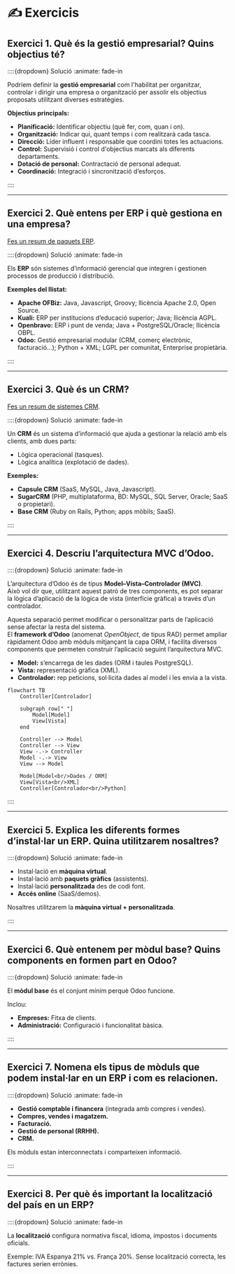 # ✍️ Exercicis

## Exercici 1. Què és la gestió empresarial? Quins objectius té?

::::{dropdown} Solució
:animate: fade-in
<span class="release-date" data-release="2025-09-25"></span>

Podríem definir la **gestió empresarial** com l'habilitat per organitzar, controlar i dirigir
una empresa o organització per assolir els objectius proposats utilitzant diverses estratègies.

**Objectius principals:**
- **Planificació:** Identificar objectiu (què fer, com, quan i on).  
- **Organització:** Indicar qui, quant temps i com realitzarà cada tasca.  
- **Direcció:** Líder influent i responsable que coordini totes les actuacions.  
- **Control:** Supervisió i control d'objectius marcats als diferents departaments.  
- **Dotació de personal:** Contractació de personal adequat.  
- **Coordinació:** Integració i sincronització d’esforços.  

::::

---

## Exercici 2. Què entens per ERP i què gestiona en una empresa?  
[Fes un resum de paquets ERP](https://en.wikipedia.org/wiki/List_of_ERP_software_packages).

::::{dropdown} Solució
:animate: fade-in
<span class="release-date" data-release="2025-09-25"></span>

Els **ERP** són sistemes d’informació gerencial que integren i gestionen processos de producció i distribució.  

**Exemples del llistat:**
- **Apache OFBiz:** Java, Javascript, Groovy; llicència Apache 2.0, Open Source.  
- **Kuali:** ERP per institucions d’educació superior; Java; llicència AGPL.  
- **Openbravo:** ERP i punt de venda; Java + PostgreSQL/Oracle; llicència OBPL.  
- **Odoo:** Gestió empresarial modular (CRM, comerç electrònic, facturació...); Python + XML; LGPL per comunitat, Enterprise propietària.  

::::

---

## Exercici 3. Què és un CRM?  
[Fes un resum de sistemes CRM](https://en.wikipedia.org/wiki/Comparison_of_CRM_systems).

::::{dropdown} Solució
:animate: fade-in
<span class="release-date" data-release="2025-09-25"></span>

Un **CRM** és un sistema d’informació que ajuda a gestionar la relació amb els clients, amb dues parts:  
- Lògica operacional (tasques).  
- Lògica analítica (explotació de dades).  

**Exemples:**  
- **Capsule CRM** (SaaS, MySQL, Java, Javascript).  
- **SugarCRM** (PHP, multiplataforma, BD: MySQL, SQL Server, Oracle; SaaS o propietari).  
- **Base CRM** (Ruby on Rails, Python; apps mòbils; SaaS).  

::::

---

## Exercici 4. Descriu l’arquitectura MVC d’Odoo.

::::{dropdown} Solució
:animate: fade-in
<span class="release-date" data-release="2025-09-25"></span>

L’arquitectura d’Odoo és de tipus **Model–Vista–Controlador (MVC)**.  
Això vol dir que, utilitzant aquest patró de tres components, es pot separar la lògica d’aplicació de la lògica de vista (interfície gràfica) a través d’un controlador.  

Aquesta separació permet modificar o personalitzar parts de l’aplicació sense afectar la resta del sistema.  
El **framework d’Odoo** (anomenat *OpenObject*, de tipus RAD) permet ampliar ràpidament Odoo amb mòduls mitjançant la capa ORM, i facilita diversos components que permeten construir l’aplicació seguint l’arquitectura MVC.  

- **Model:** s’encarrega de les dades (ORM i taules PostgreSQL).  
- **Vista:** representació gràfica (XML).  
- **Controlador:** rep peticions, sol·licita dades al model i les envia a la vista.  


```{mermaid}
flowchart TB
    Controller[Controlador]

    subgraph row[" "]
        Model[Model]
        View[Vista]
    end

    Controller --> Model
    Controller --> View
    View -.-> Controller
    Model -.-> View
    View --> Model

    Model[Model<br/>Dades / ORM]
    View[Vista<br/>XML]
    Controller[Controlador<br/>Python]

```

::::

---

## Exercici 5. Explica les diferents formes d’instal·lar un ERP. Quina utilitzarem nosaltres?

::::{dropdown} Solució
:animate: fade-in
<span class="release-date" data-release="2025-09-25"></span>

- Instal·lació en **màquina virtual**.  
- Instal·lació amb **paquets gràfics** (assistents).  
- Instal·lació **personalitzada** des de codi font.  
- **Accés online** (SaaS/demos).  

Nosaltres utilitzarem la **màquina virtual + personalitzada**.  

::::

---

## Exercici 6. Què entenem per mòdul base? Quins components en formen part en Odoo?

::::{dropdown} Solució
:animate: fade-in
<span class="release-date" data-release="2025-09-25"></span>

El **mòdul base** és el conjunt mínim perquè Odoo funcione.  

Inclou:
- **Empreses:** Fitxa de clients.  
- **Administració:** Configuració i funcionalitat bàsica.  

::::

---

## Exercici 7. Nomena els tipus de mòduls que podem instal·lar en un ERP i com es relacionen.

::::{dropdown} Solució
:animate: fade-in
<span class="release-date" data-release="2025-09-25"></span>

- **Gestió comptable i financera** (integrada amb compres i vendes).  
- **Compres, vendes i magatzem.**  
- **Facturació.**  
- **Gestió de personal (RRHH).**  
- **CRM.**  

Els mòduls estan interconnectats i comparteixen informació.  

::::

---

## Exercici 8. Per què és important la localització del país en un ERP?

::::{dropdown} Solució
:animate: fade-in
<span class="release-date" data-release="2025-09-25"></span>

La **localització** configura normativa fiscal, idioma, impostos i documents oficials.  

Exemple: IVA Espanya 21% vs. França 20%. Sense localització correcta, les factures serien errònies.

<!-- ![Exemple](assets/img/exemple.png) -->
